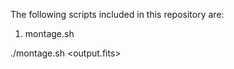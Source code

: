 The following scripts included in this repository are: 

1. montage.sh

./montage.sh <path to input images> <path to weights> <output.fits>



